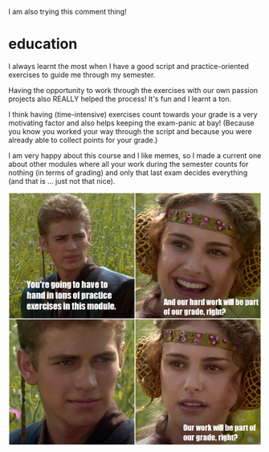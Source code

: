 I am also trying this comment thing!





education
=========

I always learnt the most when I have a good script and practice-oriented exercises to guide me through my semester.

Having the opportunity to work through the exercises with our own passion projects also REALLY helped the process! 
It's fun and I learnt a ton. 

I think having (time-intensive) exercises count towards your grade is a very motivating factor and also helps keeping the exam-panic at bay! (Because you know you worked your way through the script and because you were already able to collect points for your grade.)


I am very happy about this course and I like memes, so I made a current one about other modules where all your work during the semester counts for nothing (in terms of grading) and only that last exam decides everything (and that is ... just not that nice).


![alt tag](images/what_happens_a_lot.png)